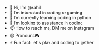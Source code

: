 - 👋 Hi, I’m @sahil
- 👀 I’m interested in coding or gaming 
- 🌱 I’m currently learning coding in python 
- 💞️ I’m looking to assistance in coding 
- 📫 How to reach me, DM me on Instagram 
- 😄 Pronouns🎮
- ⚡ Fun fact: let's play and coding to gether

<!---
Sageoosaga/Sageoosaga is a ✨ special ✨ repository because its `README.md` (this file) appears on your GitHub profile.
You can click the Preview link to take a look at your changes.
--->

